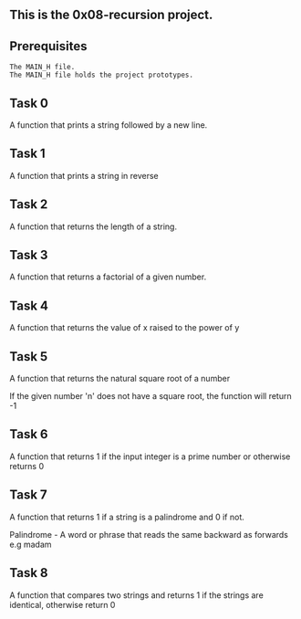 ## This is the 0x08-recursion project.

## Prerequisites

    The MAIN_H file.
    The MAIN_H file holds the project prototypes.

## Task 0

<p>A function that prints a string followed by a new line. </p>

## Task 1

<p>A function that prints a string in reverse </p>

## Task 2

<p> A function that returns the length of a string. </p>

## Task 3

<p> A function that returns a factorial of a given number. </p>

## Task 4

<p> A function that returns the value of x raised to the power of y </p>

## Task 5

<p> A function that returns the natural square root of a number </p>
<p>If the given number 'n' does not have a square root, the function will return -1 </p>


## Task 6

<p> A function that returns 1 if the input integer is a prime number or otherwise returns 0 </p>

## Task 7

<p> A function that returns 1 if a string is a palindrome and 0 if not. </p>

<p> Palindrome - A word or phrase that reads the same backward as forwards e.g madam </p>

## Task 8

<p> A function that compares two strings and returns 1 if the strings are identical, otherwise return 0 </p>






